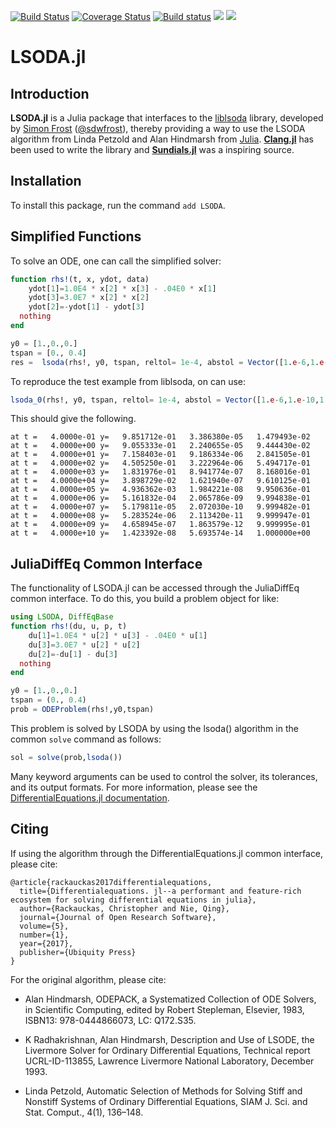 [![Build Status](https://travis-ci.org/rveltz/LSODA.jl.svg?branch=master)](https://travis-ci.org/rveltz/LSODA.jl)
[![Coverage Status](https://coveralls.io/repos/github/rveltz/LSODA.jl/badge.svg?branch=master)](https://coveralls.io/github/rveltz/LSODA.jl?branch=master)
[![Build status](https://ci.appveyor.com/api/projects/status/p879qachs4c52y4u/branch/master?svg=true)](https://ci.appveyor.com/project/rveltz/lsoda-jl/branch/master)
[![](https://img.shields.io/badge/docs-stable-blue.svg)](https://rveltz.github.io/LSODA.jl/stable)
[![](https://img.shields.io/badge/docs-latest-blue.svg)](https://rveltz.github.io/LSODA.jl/latest)


# LSODA.jl

## Introduction

**LSODA.jl** is a Julia package that interfaces to the [liblsoda](https://github.com/sdwfrost/liblsoda) library, developed by [Simon Frost](http://www.vet.cam.ac.uk/directory/sdf22@cam.ac.uk) ([@sdwfrost](http://github.com/sdwfrost)), thereby providing a way to use the LSODA algorithm from Linda Petzold and Alan Hindmarsh from [Julia](http://julialang.org/). **[Clang.jl](https://github.com/ihnorton/Clang.jl)** has been used to write the library and **[Sundials.jl](https://github.com/JuliaDiffEq/Sundials.jl)** was a inspiring source.

## Installation

To install this package, run the command `add LSODA`.
## Simplified Functions

To solve an ODE, one can call the simplified solver:

```julia
function rhs!(t, x, ydot, data)
	ydot[1]=1.0E4 * x[2] * x[3] - .04E0 * x[1]
	ydot[3]=3.0E7 * x[2] * x[2]
	ydot[2]=-ydot[1] - ydot[3]
  nothing
end

y0 = [1.,0.,0.]
tspan = [0., 0.4]
res =  lsoda(rhs!, y0, tspan, reltol= 1e-4, abstol = Vector([1.e-6,1.e-10,1.e-6]))
```


To reproduce the test example from liblsoda, on can use:

```julia
lsoda_0(rhs!, y0, tspan, reltol= 1e-4, abstol = Vector([1.e-6,1.e-10,1.e-6]))
```

This should give the following.

```
at t =   4.0000e-01 y=   9.851712e-01   3.386380e-05   1.479493e-02
at t =   4.0000e+00 y=   9.055333e-01   2.240655e-05   9.444430e-02
at t =   4.0000e+01 y=   7.158403e-01   9.186334e-06   2.841505e-01
at t =   4.0000e+02 y=   4.505250e-01   3.222964e-06   5.494717e-01
at t =   4.0000e+03 y=   1.831976e-01   8.941774e-07   8.168016e-01
at t =   4.0000e+04 y=   3.898729e-02   1.621940e-07   9.610125e-01
at t =   4.0000e+05 y=   4.936362e-03   1.984221e-08   9.950636e-01
at t =   4.0000e+06 y=   5.161832e-04   2.065786e-09   9.994838e-01
at t =   4.0000e+07 y=   5.179811e-05   2.072030e-10   9.999482e-01
at t =   4.0000e+08 y=   5.283524e-06   2.113420e-11   9.999947e-01
at t =   4.0000e+09 y=   4.658945e-07   1.863579e-12   9.999995e-01
at t =   4.0000e+10 y=   1.423392e-08   5.693574e-14   1.000000e+00
```

## JuliaDiffEq Common Interface

The functionality of LSODA.jl can be accessed through the JuliaDiffEq common interface. To do this, you build a problem object for like:

```julia
using LSODA, DiffEqBase
function rhs!(du, u, p, t)
    du[1]=1.0E4 * u[2] * u[3] - .04E0 * u[1]
    du[3]=3.0E7 * u[2] * u[2]
    du[2]=-du[1] - du[3]
  nothing
end

y0 = [1.,0.,0.]
tspan = (0., 0.4)
prob = ODEProblem(rhs!,y0,tspan)
```

This problem is solved by LSODA by using the lsoda() algorithm in the common `solve` command as follows:

```julia
sol = solve(prob,lsoda())
```

Many keyword arguments can be used to control the solver, its tolerances, and its output formats. For more information, please see the [DifferentialEquations.jl documentation](https://juliadiffeq.github.io/DiffEqDocs.jl/latest/).

## Citing

If using the algorithm through the DifferentialEquations.jl common interface,
please cite:

```
@article{rackauckas2017differentialequations,
  title={Differentialequations. jl--a performant and feature-rich ecosystem for solving differential equations in julia},
  author={Rackauckas, Christopher and Nie, Qing},
  journal={Journal of Open Research Software},
  volume={5},
  number={1},
  year={2017},
  publisher={Ubiquity Press}
}
```

For the original algorithm, please cite:

- Alan Hindmarsh, ODEPACK, a Systematized Collection of ODE Solvers,
  in Scientific Computing, edited by Robert Stepleman, Elsevier, 1983,
  ISBN13: 978-0444866073, LC: Q172.S35.

- K Radhakrishnan, Alan Hindmarsh, Description and Use of LSODE, the Livermore
  Solver for Ordinary Differential Equations, Technical report UCRL-ID-113855,
  Lawrence Livermore National Laboratory, December 1993.

- Linda Petzold, Automatic Selection of Methods for Solving Stiff and Nonstiff
  Systems of  Ordinary Differential Equations, SIAM J. Sci. and Stat. Comput.,
  4(1), 136–148.
